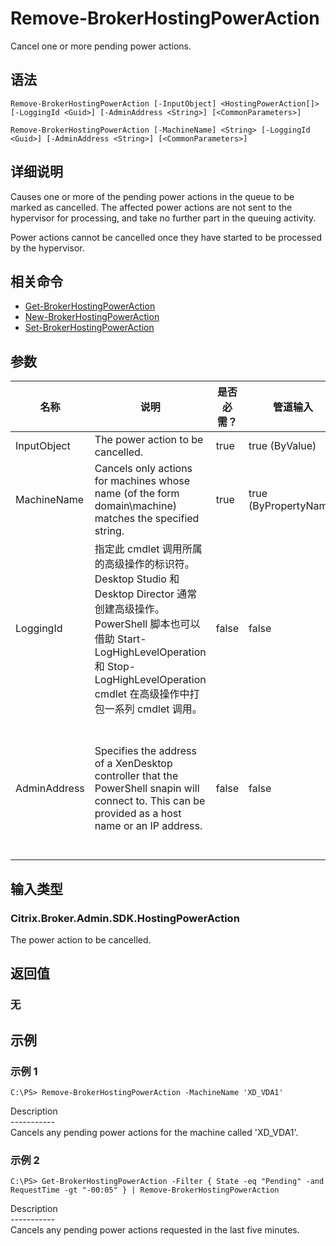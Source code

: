 # Remove-BrokerHostingPowerAction

Cancel one or more pending power actions.

## 语法

    Remove-BrokerHostingPowerAction [-InputObject] <HostingPowerAction[]> [-LoggingId <Guid>] [-AdminAddress <String>] [<CommonParameters>]
    
    Remove-BrokerHostingPowerAction [-MachineName] <String> [-LoggingId <Guid>] [-AdminAddress <String>] [<CommonParameters>]
    

## 详细说明

Causes one or more of the pending power actions in the queue to be marked as cancelled. The affected power actions are not sent to the hypervisor for processing, and take no further part in the queuing activity.

Power actions cannot be cancelled once they have started to be processed by the hypervisor.

## 相关命令

- [Get-BrokerHostingPowerAction](Get-BrokerHostingPowerAction.html)
- [New-BrokerHostingPowerAction](New-BrokerHostingPowerAction.html)
- [Set-BrokerHostingPowerAction](Set-BrokerHostingPowerAction.html)

## 参数

| 名称           | 说明                                                                                                                                                                              | 是否必需？ | 管道输入                  | 默认值                                                                                    |
| ------------ | ------------------------------------------------------------------------------------------------------------------------------------------------------------------------------- | ----- | --------------------- | -------------------------------------------------------------------------------------- |
| InputObject  | The power action to be cancelled.                                                                                                                                               | true  | true (ByValue)        |                                                                                        |
| MachineName  | Cancels only actions for machines whose name (of the form domain\machine) matches the specified string.                                                                        | true  | true (ByPropertyName) |                                                                                        |
| LoggingId    | 指定此 cmdlet 调用所属的高级操作的标识符。 Desktop Studio 和 Desktop Director 通常创建高级操作。 PowerShell 脚本也可以借助 Start-LogHighLevelOperation 和 Stop-LogHighLevelOperation cmdlet 在高级操作中打包一系列 cmdlet 调用。 | false | false                 |                                                                                        |
| AdminAddress | Specifies the address of a XenDesktop controller that the PowerShell snapin will connect to. This can be provided as a host name or an IP address.                              | false | false                 | Localhost. Once a value is provided by any cmdlet, this value will become the default. |

## 输入类型

### Citrix.Broker.Admin.SDK.HostingPowerAction

The power action to be cancelled.

## 返回值

### 无

## 示例

### 示例 1

    C:\PS> Remove-BrokerHostingPowerAction -MachineName 'XD_VDA1'
    

Description  
\---\---\-----  
Cancels any pending power actions for the machine called 'XD_VDA1'.

### 示例 2

    C:\PS> Get-BrokerHostingPowerAction -Filter { State -eq "Pending" -and RequestTime -gt "-00:05" } | Remove-BrokerHostingPowerAction
    

Description  
\---\---\-----  
Cancels any pending power actions requested in the last five minutes.